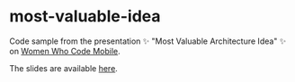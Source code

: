 # most-valuable-idea

Code sample from the presentation ✨ "Most Valuable Architecture Idea" ✨ on [Women Who Code Mobile](https://us02web.zoom.us/webinar/register/WN_5qDmqKwPTkORMkx9aXu7hQ).

The slides are available [here](https://docs.google.com/presentation/d/e/2PACX-1vRn9JMfZZKEpNF8SKzm3no0A82gCfquTFng2YGVFOZPf8IG4eMZSFb-qGS09tvn2fnUP5Xf4lU0yQvD/pub).




